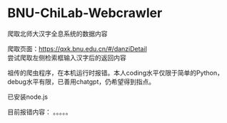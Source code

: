 # BNU-ChiLab-Webcrawler
爬取北师大汉字全息系统的数据内容

爬取页面：https://qxk.bnu.edu.cn/#/danziDetail   
尝试爬取左侧检索框输入汉字后的返回内容

祖传的爬虫程序，在本机运行时报错。本人coding水平仅限于简单的Python，debug水平有限，已善用chatgpt，仍希望得到指点。

已安装node.js

目前报错内容：
。。。。。
